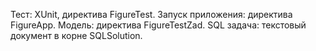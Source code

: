 Тест: XUnit, директива FigureTest. 
Запуск приложения: директива FigureApp. 
Модель: директива FigureTestZad. 
SQL задача: текстовый документ в корне SQLSolution. 
